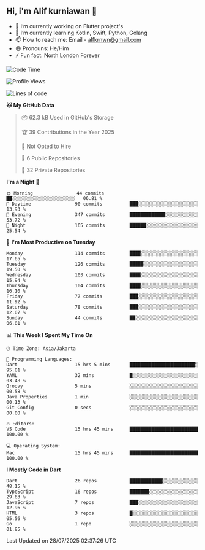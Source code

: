 ## Hi, i'm Alif kurniawan 👋

- 🔭 I’m currently working on Flutter project's
- 🌱 I’m currently learning Kotlin, Swift, Python, Golang
- 📫 How to reach me: Email - alfkrnwn@gmail.com
- 😄 Pronouns: He/Him
- ⚡ Fun fact: North London Forever

<!--START_SECTION:waka-->
![Code Time](http://img.shields.io/badge/Code%20Time-155%20hrs%2014%20mins-blue)

![Profile Views](http://img.shields.io/badge/Profile%20Views-17-blue)

![Lines of code](https://img.shields.io/badge/From%20Hello%20World%20I%27ve%20Written-683.7%20thousand%20lines%20of%20code-blue)

**🐱 My GitHub Data** 

> 📦 62.3 kB Used in GitHub's Storage 
 > 
> 🏆 39 Contributions in the Year 2025
 > 
> 🚫 Not Opted to Hire
 > 
> 📜 6 Public Repositories 
 > 
> 🔑 32 Private Repositories 
 > 
**I'm a Night 🦉** 

```text
🌞 Morning                44 commits          ██░░░░░░░░░░░░░░░░░░░░░░░   06.81 % 
🌆 Daytime                90 commits          ███░░░░░░░░░░░░░░░░░░░░░░   13.93 % 
🌃 Evening                347 commits         █████████████░░░░░░░░░░░░   53.72 % 
🌙 Night                  165 commits         ██████░░░░░░░░░░░░░░░░░░░   25.54 % 
```
📅 **I'm Most Productive on Tuesday** 

```text
Monday                   114 commits         ████░░░░░░░░░░░░░░░░░░░░░   17.65 % 
Tuesday                  126 commits         █████░░░░░░░░░░░░░░░░░░░░   19.50 % 
Wednesday                103 commits         ████░░░░░░░░░░░░░░░░░░░░░   15.94 % 
Thursday                 104 commits         ████░░░░░░░░░░░░░░░░░░░░░   16.10 % 
Friday                   77 commits          ███░░░░░░░░░░░░░░░░░░░░░░   11.92 % 
Saturday                 78 commits          ███░░░░░░░░░░░░░░░░░░░░░░   12.07 % 
Sunday                   44 commits          ██░░░░░░░░░░░░░░░░░░░░░░░   06.81 % 
```


📊 **This Week I Spent My Time On** 

```text
🕑︎ Time Zone: Asia/Jakarta

💬 Programming Languages: 
Dart                     15 hrs 5 mins       ████████████████████████░   95.81 % 
YAML                     32 mins             █░░░░░░░░░░░░░░░░░░░░░░░░   03.48 % 
Groovy                   5 mins              ░░░░░░░░░░░░░░░░░░░░░░░░░   00.58 % 
Java Properties          1 min               ░░░░░░░░░░░░░░░░░░░░░░░░░   00.13 % 
Git Config               0 secs              ░░░░░░░░░░░░░░░░░░░░░░░░░   00.00 % 

🔥 Editors: 
VS Code                  15 hrs 45 mins      █████████████████████████   100.00 % 

💻 Operating System: 
Mac                      15 hrs 45 mins      █████████████████████████   100.00 % 
```

**I Mostly Code in Dart** 

```text
Dart                     26 repos            ████████████░░░░░░░░░░░░░   48.15 % 
TypeScript               16 repos            ███████░░░░░░░░░░░░░░░░░░   29.63 % 
JavaScript               7 repos             ███░░░░░░░░░░░░░░░░░░░░░░   12.96 % 
HTML                     3 repos             █░░░░░░░░░░░░░░░░░░░░░░░░   05.56 % 
Go                       1 repo              ░░░░░░░░░░░░░░░░░░░░░░░░░   01.85 % 
```




 Last Updated on 28/07/2025 02:37:26 UTC
<!--END_SECTION:waka-->
